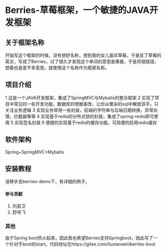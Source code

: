 # Berries-草莓框架，一个敏捷的JAVA开发框架

## 关于框架名称
   开始写这个框架的时候，没有想好名称，想到我的女儿喜欢草莓，于是反了草莓的英文，写成了Berries，过了很久才发现这个单词的意思是果酱，于是将错就错，想着也是差不多意思。就使用这个名称作为框架名称。

## 项目介绍
1 这是一个JAVA开发框架，集成了SpringMVC与Mybatis的整合框架
2 实现了项目中常见的一些开发功能，数据库的增删查改，让你从繁杂的sql中解放双手。只关注业务逻辑
3 实现业务常用一些封装，前端的字符串与后端日期转换，异常处理，拦截器等等
4 实现基于redis的分布式锁的封装，集成了spring-redis即可使用
5 实现签名封装
6 便捷的实现基于redis的缓存功能。可简便的启用redis缓存

## 软件架构
Spring+SpringMVC+Mybatis


## 安装教程
请移步去berries-demo下，有详细的例子。

#### 参与贡献

1. 刘县卫
2. 舒伟飞

### 其他
由于Spring boot热火起来，因此我也希望Berries支持Springboot，因此写了一个针对于boot的start。代码地址在https://gitee.com/liuxianwei/berries-boot